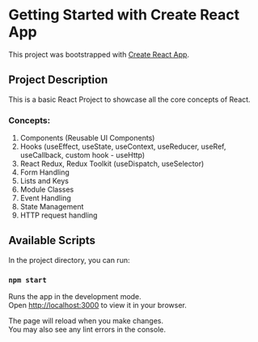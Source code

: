 # Getting Started with Create React App

This project was bootstrapped with [Create React App](https://github.com/facebook/create-react-app).

## Project Description

This is a basic React Project to showcase all the core concepts of React.

### Concepts:
1. Components (Reusable UI Components)
2. Hooks (useEffect, useState, useContext, useReducer, useRef, useCallback, custom hook - useHttp)
3. React Redux, Redux Toolkit (useDispatch, useSelector)
4. Form Handling
5. Lists and Keys
6. Module Classes
7. Event Handling
8. State Management
9. HTTP request handling

## Available Scripts

In the project directory, you can run:

### `npm start`

Runs the app in the development mode.\
Open [http://localhost:3000](http://localhost:3000) to view it in your browser.

The page will reload when you make changes.\
You may also see any lint errors in the console.
